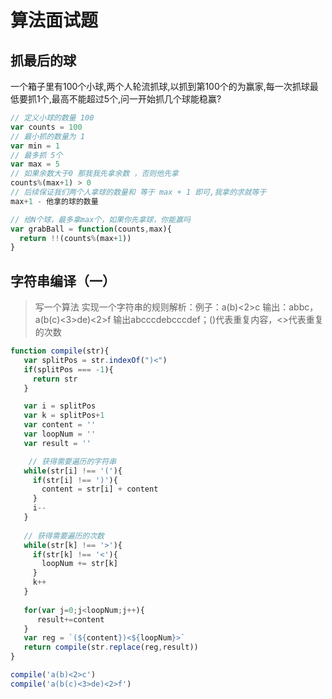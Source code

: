 
# 算法面试题

## 抓最后的球
一个箱子里有100个小球,两个人轮流抓球,以抓到第100个的为赢家,每一次抓球最低要抓1个,最高不能超过5个,问一开始抓几个球能稳赢?

``` js
// 定义小球的数量 100
var counts = 100
// 最小抓的数量为 1
var min = 1
// 最多抓 5个
var max = 5 
// 如果余数大于0 那我我先拿余数 ，否则他先拿
counts%(max+1) > 0  
// 后续保证我们两个人拿球的数量和 等于 max + 1 即可,我拿的求就等于
max+1 - 他拿的球的数量
```
``` js
// 给N个球，最多拿max个，如果你先拿球，你能赢吗
var grabBall = function(counts,max){
  return !!(counts%(max+1))
}
```

## 字符串编译（一）

> 写一个算法 实现一个字符串的规则解析：例子：a(b)<2>c 输出：abbc，a(b(c)<3>de)<2>f 输出abcccdebcccdef；()代表重复内容，<>代表重复的次数

``` js 
function compile(str){
   var splitPos = str.indexOf(")<")
   if(splitPos === -1){
     return str
   }

   var i = splitPos
   var k = splitPos+1
   var content = ''
   var loopNum = ''
   var result = ''

    // 获得需要遍历的字符串
   while(str[i] !== '('){
     if(str[i] !== ')'){
       content = str[i] + content
     }
     i--
   }
    
   // 获得需要遍历的次数
   while(str[k] !== '>'){
     if(str[k] !== '<'){
       loopNum += str[k]
     }
     k++
   }
  
   for(var j=0;j<loopNum;j++){
      result+=content
   }
   var reg = `(${content})<${loopNum}>`
   return compile(str.replace(reg,result))
}

compile('a(b)<2>c')
compile('a(b(c)<3>de)<2>f')
```


